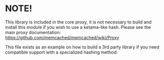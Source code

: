 # NOTE!

This library is included in the core proxy, it is not necessary to build and
install this module if you wish to use a ketama-like hash. Please see the main
proxy documentation: https://github.com/memcached/memcached/wiki/Proxy

This file exists as an example on how to build a 3rd party library if you need
compatible support with a specialized hashing method.
